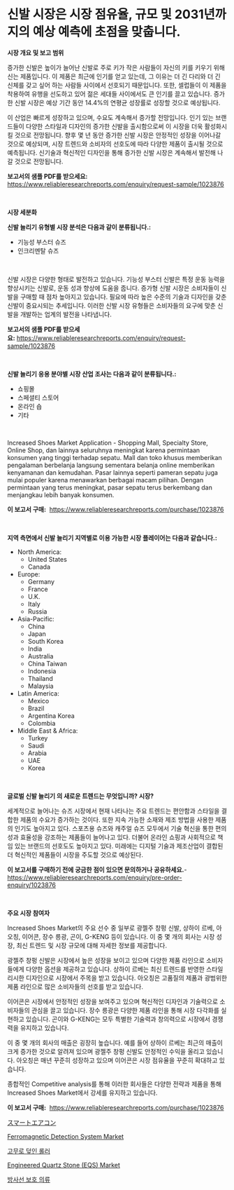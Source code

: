 <p><h1>신발 시장은 시장 점유율, 규모 및 2031년까지의 예상 예측에 초점을 맞춥니다.</h1></p><p><strong>시장 개요 및 보고 범위</strong></p>
<p><p>증가한 신발은 높이가 늘어난 신발로 주로 키가 작은 사람들이 자신의 키를 키우기 위해 신는 제품입니다. 이 제품은 최근에 인기를 얻고 있는데, 그 이유는 더 긴 다리와 더 긴 신체를 갖고 싶어 하는 사람들 사이에서 선호되기 때문입니다. 또한, 셀럽들이 이 제품을 착용하여 유행을 선도하고 있어 젊은 세대들 사이에서도 큰 인기를 끌고 있습니다. 증가한 신발 시장은 예상 기간 동안 14.4%의 연평균 성장률로 성장할 것으로 예상됩니다.</p><p>이 산업은 빠르게 성장하고 있으며, 수요도 계속해서 증가할 전망입니다. 인기 있는 브랜드들이 다양한 스타일과 디자인의 증가한 신발을 출시함으로써 이 시장을 더욱 활성화시킬 것으로 전망됩니다. 향후 몇 년 동안 증가한 신발 시장은 안정적인 성장을 이어나갈 것으로 예상되며, 시장 트렌드와 소비자의 선호도에 따라 다양한 제품이 출시될 것으로 예측됩니다. 신기술과 혁신적인 디자인을 통해 증가한 신발 시장은 계속해서 발전해 나갈 것으로 전망됩니다.</p></p>
<p><strong>보고서의 샘플 PDF를 받으세요:</strong> <a href="https://www.reliableresearchreports.com/enquiry/request-sample/1023876">https://www.reliableresearchreports.com/enquiry/request-sample/1023876</a></p>
<p>&nbsp;</p>
<p><strong>시장 세분화</strong></p>
<p><strong>신발 늘리기 유형별 시장 분석은 다음과 같이 분류됩니다.:</strong></p>
<p><ul><li>기능성 부스터 슈즈</li><li>인크리멘탈 슈즈</li></ul></p>
<p>&nbsp;</p>
<p><p>신발 시장은 다양한 형태로 발전하고 있습니다. 기능성 부스터 신발은 특정 운동 능력을 향상시키는 신발로, 운동 성과 향상에 도움을 줍니다. 증가형 신발 시장은 소비자들이 신발을 구매할 때 점차 높아지고 있습니다. 필요에 따라 높은 수준의 기술과 디자인을 갖춘 신발이 중요시되는 추세입니다. 이러한 신발 시장 유형들은 소비자들의 요구에 맞춘 신발을 개발하는 업계의 발전을 나타냅니다.</p></p>
<p><strong>보고서의 샘플 PDF를 받으세요:</strong>&nbsp;<a href="https://www.reliableresearchreports.com/enquiry/request-sample/1023876">https://www.reliableresearchreports.com/enquiry/request-sample/1023876</a></p>
<p>&nbsp;</p>
<p><strong> 신발 늘리기 응용 분야별 시장 산업 조사는 다음과 같이 분류됩니다.:</strong></p>
<p><ul><li>쇼핑몰</li><li>스페셜티 스토어</li><li>온라인 숍</li><li>기타</li></ul></p>
<p>&nbsp;</p>
<p><p>Increased Shoes Market Application - Shopping Mall, Specialty Store, Online Shop, dan lainnya seluruhnya meningkat karena permintaan konsumen yang tinggi terhadap sepatu. Mall dan toko khusus memberikan pengalaman berbelanja langsung sementara belanja online memberikan kenyamanan dan kemudahan. Pasar lainnya seperti pameran sepatu juga mulai populer karena menawarkan berbagai macam pilihan. Dengan permintaan yang terus meningkat, pasar sepatu terus berkembang dan menjangkau lebih banyak konsumen.</p></p>
<p><strong>이 보고서 구매:</strong>&nbsp; <a href="https://www.reliableresearchreports.com/purchase/1023876">https://www.reliableresearchreports.com/purchase/1023876</a></p>
<p>&nbsp;</p>
<p><strong>지역 측면에서 신발 늘리기 지역별로 이용 가능한 시장 플레이어는 다음과 같습니다.:</strong></p>
<p><ul>
    <li>
        North America:
        <ul>
            <li>United States</li>
            <li>Canada</li>
        </ul>
    </li>
    <li>
        Europe:
        <ul>
            <li>Germany</li>
            <li>France</li>
            <li>U.K.</li>
            <li>Italy</li>
            <li>Russia</li>
        </ul>
    </li>
    <li>
        Asia-Pacific:
        <ul>
            <li>China</li>
            <li>Japan</li>
            <li>South Korea</li>
            <li>India</li>
            <li>Australia</li>
            <li>China Taiwan</li>
            <li>Indonesia</li>
            <li>Thailand</li>
            <li>Malaysia</li>
        </ul>
    </li>
    <li>
        Latin America:
        <ul>
            <li>Mexico</li>
            <li>Brazil</li>
            <li>Argentina Korea</li>
            <li>Colombia</li>
        </ul>
    </li>
    <li>
        Middle East & Africa:
        <ul>
            <li>Turkey</li>
            <li>Saudi</li>
            <li>Arabia</li>
            <li>UAE</li>
            <li>Korea</li>
        </ul>
    </li>
    </ul></p>
<p>&nbsp;</p>
<p><strong>글로벌 신발 늘리기 의 새로운 트렌드는 무엇입니까? 시장?</strong></p>
<p><p>세계적으로 늘어나는 슈즈 시장에서 현재 나타나는 주요 트렌드는 편안함과 스타일을 결합한 제품의 수요가 증가하는 것이다. 또한 지속 가능한 소재와 제조 방법을 사용한 제품의 인기도 높아지고 있다. 스포츠용 슈즈와 캐주얼 슈즈 모두에서 기술 혁신을 통한 편의성과 효율성을 강조하는 제품들이 늘어나고 있다. 더불어 온라인 쇼핑과 사회적으로 책임 있는 브랜드의 선호도도 높아지고 있다. 미래에는 디지털 기술과 제조산업이 결합된 더 혁신적인 제품들이 시장을 주도할 것으로 예상된다.</p></p>
<p><strong>이 보고서를 구매하기 전에 궁금한 점이 있으면 문의하거나 공유하세요.</strong>- <a href="https://www.reliableresearchreports.com/enquiry/pre-order-enquiry/1023876">https://www.reliableresearchreports.com/enquiry/pre-order-enquiry/1023876</a></p>
<p>&nbsp;</p>
<p><strong>주요 시장 참여자</strong></p>
<p><p>Increased Shoes Market의 주요 선수 중 일부로 광젤주 창펑 신발, 상하이 르베, 아오칭, 이어콘, 장수 릉광, 곤이, G-KENG 등이 있습니다. 이 중 몇 개의 회사는 시장 성장, 최신 트렌드 및 시장 규모에 대해 자세한 정보를 제공합니다.</p><p>광젤주 창펑 신발은 시장에서 높은 성장을 보이고 있으며 다양한 제품 라인으로 소비자들에게 다양한 옵션을 제공하고 있습니다. 상하이 르베는 최신 트렌드를 반영한 스타일리시한 디자인으로 시장에서 주목을 받고 있습니다. 아오칭은 고품질의 제품과 광범위한 제품 라인으로 많은 소비자들의 선호를 받고 있습니다.</p><p>이어콘은 시장에서 안정적인 성장을 보여주고 있으며 혁신적인 디자인과 기술력으로 소비자들의 관심을 끌고 있습니다. 장수 릉광은 다양한 제품 라인을 통해 시장 다각화를 실현하고 있습니다. 곤이와 G-KENG는 모두 특별한 기술력과 창의력으로 시장에서 경쟁력을 유지하고 있습니다.</p><p>이 중 몇 개의 회사의 매출은 굉장히 높습니다. 예를 들어 상하이 르베는 최근의 매출이 크게 증가한 것으로 알려져 있으며 광젤주 창펑 신발도 안정적인 수익을 올리고 있습니다. 아오칭은 매년 꾸준히 성장하고 있으며 이어콘은 시장 점유율을 꾸준히 확대하고 있습니다.</p><p>종합적인 Competitive analysis를 통해 이러한 회사들은 다양한 전략과 제품을 통해 Increased Shoes Market에서 강세를 유지하고 있습니다.</p></p>
<p><strong>이 보고서 구매:</strong>&nbsp;&nbsp;<a href="https://www.reliableresearchreports.com/purchase/1023876">https://www.reliableresearchreports.com/purchase/1023876</a></p>
<p><p><a href="https://github.com/cbigkbh02719/Market-Research-Report-List-1/blob/main/6101084709.md">スマートエアコン</a></p><p><a href="https://issuu.com/reportprime-2/docs/ferromagnetic-detection-system-market-size-2030.pp">Ferromagnetic Detection System Market</a></p><p><a href="https://github.com/oajzkywllm460/Market-Research-Report-List-1/blob/main/7705039400.md">고무로 덮인 롤러</a></p><p><a href="https://github.com/CliffMedina6/Market-Research-Report-List-3/blob/main/engineered-quartz-stone-eqs-market.md">Engineered Quartz Stone (EQS) Market</a></p><p><a href="https://github.com/vsr06p4p49/Market-Research-Report-List-1/blob/main/1286779401.md">방사선 보호 의류</a></p></p>
